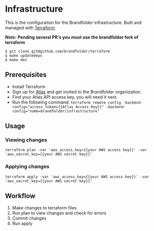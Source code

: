 # Infrastructure

This is the configuration for the Brandfolder infrastructure. Built and managed
with [Terraform](github.com/hashicorp/terraform).

***Note:*** **Pending several PR's you must use the brandfolder fork of terraform**
```
$ git clone git@github.com/brandfolder/terraform
$ make updatedeps
$ make dev
```

## Prerequisites

* Install Terraform
* Sign up for [Atlas](https://atlas.hashicorp.com/) and get invited to the Brandfolder organization.
* Find your Atlas API access key, you will need it next.
* Run the following command:
  `terraform remote config -backend-config="access_token={{Atlas Access Key}}" -backend-config="name=brandfolder/infrastructure"`

## Usage

### Viewing changes

`terraform plan -var 'aws_access_key={{your AWS access key}}' -var 'aws_secret_key={{your AWS secret key}}'`

### Applying changes

`terraform apply -var 'aws_access_key={{your AWS access key}}' -var 'aws_secret_key={{your AWS secret key}}'`

## Workflow

1. Make changes to terraform files
2. Run plan to view changes and check for errors
3. Commit changes
4. Run apply
